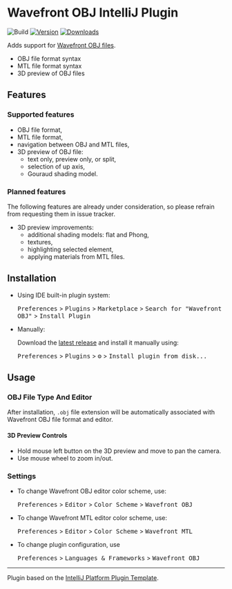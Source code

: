 # Wavefront OBJ IntelliJ Plugin

![Build][build_badge]
[![Version][jb_version_badge]][jb_plugin_page]
[![Downloads][jb_download_badge]][jb_plugin_page]

<!-- Plugin description -->
Adds support for [Wavefront OBJ files](https://en.wikipedia.org/wiki/Wavefront_.obj_file).

- OBJ file format syntax
- MTL file format syntax
- 3D preview of OBJ files
<!-- Plugin description end -->

## Features

### Supported features

- OBJ file format,
- MTL file format,
- navigation between OBJ and MTL files,
- 3D preview of OBJ file:
  - text only, preview only, or split,
  - selection of up axis,
  - Gouraud shading model.

### Planned features

The following features are already under consideration, so please refrain from requesting them in
issue tracker.

- 3D preview improvements:
  - additional shading models: flat and Phong,
  - textures,
  - highlighting selected element,
  - applying materials from MTL files.

## Installation

- Using IDE built-in plugin system:

  <kbd>Preferences</kbd> > <kbd>Plugins</kbd> > <kbd>Marketplace</kbd> >
  <kbd>Search for "Wavefront OBJ"</kbd> > <kbd>Install Plugin</kbd>

- Manually:

  Download the
  [latest release][latest_release]
  and install it manually using:
   
  <kbd>Preferences</kbd> > <kbd>Plugins</kbd> > <kbd>⚙️</kbd> >
  <kbd>Install plugin from disk...</kbd>

## Usage

### OBJ File Type And Editor

After installation, `.obj` file extension will be automatically associated with Wavefront OBJ
file format and editor.

#### 3D Preview Controls

- Hold mouse left button on the 3D preview and move to pan the camera.
- Use mouse wheel to zoom in/out.

### Settings

- To change Wavefront OBJ editor color scheme, use:

  <kbd>Preferences</kbd> > <kbd>Editor</kbd> > <kbd>Color Scheme</kbd> > <kbd>Wavefront OBJ</kbd>

- To change Wavefront MTL editor color scheme, use:

  <kbd>Preferences</kbd> > <kbd>Editor</kbd> > <kbd>Color Scheme</kbd> > <kbd>Wavefront MTL</kbd>

- To change plugin configuration, use

  <kbd>Preferences</kbd> > <kbd>Languages & Frameworks</kbd> > <kbd>Wavefront OBJ</kbd>

---

Plugin based on the [IntelliJ Platform Plugin Template][template].

[build_badge]: https://github.com/sczerwinski/wavefront-obj-intellij-plugin/workflows/Build/badge.svg
[jb_version_badge]: https://img.shields.io/jetbrains/plugin/v/14843-wavefront-obj
[jb_download_badge]: https://img.shields.io/jetbrains/plugin/d/14843-wavefront-obj
[jb_plugin_page]: https://plugins.jetbrains.com/plugin/14843-wavefront-obj
[latest_release]: https://github.com/sczerwinski/wavefront-obj-intellij-plugin/releases/latest
[template]: https://github.com/JetBrains/intellij-platform-plugin-template
